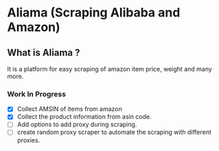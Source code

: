# Aliama (Scraping Alibaba and Amazon)

## What is Aliama ?

It is a platform for easy scraping of amazon item price, weight and many more.

### Work In Progress

- [x] Collect AMSIN of items from amazon
- [x] Collect the product information from asin code.
- [ ] Add options to add proxy during scraping.
- [ ] create random proxy scraper to automate the scraping with different proxies.
